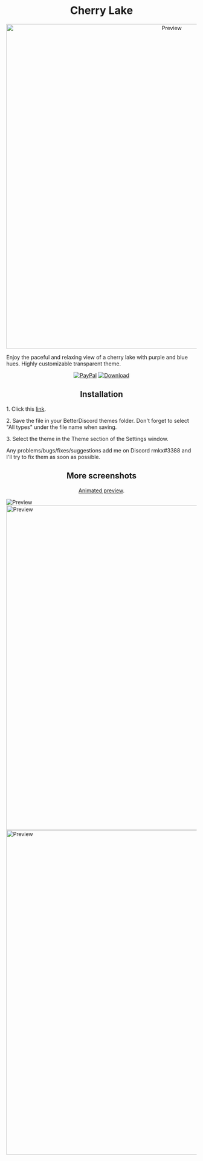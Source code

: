 <h1 align="center">Cherry Lake</h1>
<p align="center">
  <img alt="Preview" width="860" alt="preview" src="https://i.imgur.com/RH7SiIr.png">
<p align="center">
<p>Enjoy the paceful and relaxing view of a cherry lake with purple and blue hues. Highly customizable transparent theme.</p>
<p align="center">
  <a href="https://bit.ly/3fnzq1Z"> <img alt="PayPal" src="https://img.shields.io/badge/Donate-grey?style=plastic&logo=paypal&"></a>
  <a href="https://github.com/rmkx/rmkx.github.io/releases/download/v1.0/LlunaPlena.theme.css"> <img alt="Download" src="https://img.shields.io/badge/Download-yellowgreen?style=plastic&logo=github"></a></p>

<h2 align="center">Installation</h2>
<p>1. Click this <a href="https://github.com/rmkx/rmkx.github.io/releases/download/v1.0/LlunaPlena.theme.css">link</a>.</p>
<p>2. Save the file in your BetterDiscord themes folder. Don't forget to select "All types" under the file name when saving.</p>
<p>3. Select the theme in the Theme section of the Settings window.</p>
<p>Any problems/bugs/fixes/suggestions add me on Discord rmkx#3388 and I'll try to fix them as soon as possible.</p>

<h2 align="center">More screenshots</h2>
<p align="center">
  <p align="center"><a href="https://i.imgur.com/2my7LsR.gif">Animated preview</a>.</p>
  <img alt="Preview" align="center" alt="preview" src="https://i.imgur.com/8AKpUyh.png">
  <img alt="Preview" width="860" alt="preview" src="https://i.imgur.com/cK32ylg.png">
  <img alt="Preview" width="860" alt="preview" src="https://i.imgur.com/koQdG3W.png">
<p align="center">
